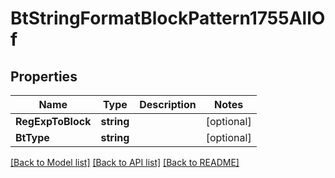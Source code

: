 # BtStringFormatBlockPattern1755AllOf

## Properties

Name | Type | Description | Notes
------------ | ------------- | ------------- | -------------
**RegExpToBlock** | **string** |  | [optional] 
**BtType** | **string** |  | [optional] 

[[Back to Model list]](../README.md#documentation-for-models) [[Back to API list]](../README.md#documentation-for-api-endpoints) [[Back to README]](../README.md)


